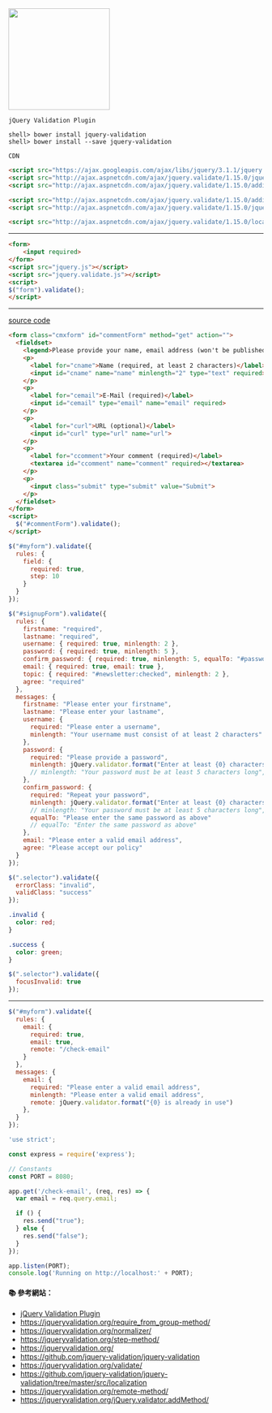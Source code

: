 
<img src="http://i.imgur.com/xNPu9B7.png" width="200">

`jQuery Validation Plugin`

```
shell> bower install jquery-validation
shell> bower install --save jquery-validation
```

`CDN`

```html
<script src="https://ajax.googleapis.com/ajax/libs/jquery/3.1.1/jquery.min.js"></script>
<script src="http://ajax.aspnetcdn.com/ajax/jquery.validate/1.15.0/jquery.validate.min.js"></script>
<script src="http://ajax.aspnetcdn.com/ajax/jquery.validate/1.15.0/additional-methods.min.js"></script>

<script src="http://ajax.aspnetcdn.com/ajax/jquery.validate/1.15.0/additional-methods.js"></script>
<script src="http://ajax.aspnetcdn.com/ajax/jquery.validate/1.15.0/jquery.validate.js"></script>

<script src="http://ajax.aspnetcdn.com/ajax/jquery.validate/1.15.0/localization/messages_zh_TW.js"></script>
```
---

```html
<form>
    <input required>
</form>
<script src="jquery.js"></script>
<script src="jquery.validate.js"></script>
<script>
$("form").validate();
</script>
```

---

[source code](https://jsfiddle.net/18mgdre5/2/)

```html
<form class="cmxform" id="commentForm" method="get" action="">
  <fieldset>
    <legend>Please provide your name, email address (won't be published) and a comment</legend>
    <p>
      <label for="cname">Name (required, at least 2 characters)</label>
      <input id="cname" name="name" minlength="2" type="text" required>
    </p>
    <p>
      <label for="cemail">E-Mail (required)</label>
      <input id="cemail" type="email" name="email" required>
    </p>
    <p>
      <label for="curl">URL (optional)</label>
      <input id="curl" type="url" name="url">
    </p>
    <p>
      <label for="ccomment">Your comment (required)</label>
      <textarea id="ccomment" name="comment" required></textarea>
    </p>
    <p>
      <input class="submit" type="submit" value="Submit">
    </p>
  </fieldset>
</form>
<script>
  $("#commentForm").validate();
</script>
```

```js
$("#myform").validate({
  rules: {
    field: {
      required: true,
      step: 10
    }
  }
});
```


```js
$("#signupForm").validate({
  rules: {
    firstname: "required",
    lastname: "required",
    username: { required: true, minlength: 2 },
    password: { required: true, minlength: 5 },
    confirm_password: { required: true, minlength: 5, equalTo: "#password" },
    email: { required: true, email: true },
    topic: { required: "#newsletter:checked", minlength: 2 },
    agree: "required"
  },
  messages: {
    firstname: "Please enter your firstname",
    lastname: "Please enter your lastname",
    username: {
      required: "Please enter a username",
      minlength: "Your username must consist of at least 2 characters"
    },
    password: {
      required: "Please provide a password",
      minlength: jQuery.validator.format("Enter at least {0} characters")
      // minlength: "Your password must be at least 5 characters long",
    },
    confirm_password: {
      required: "Repeat your password",
      minlength: jQuery.validator.format("Enter at least {0} characters")
      // minlength: "Your password must be at least 5 characters long",
      equalTo: "Please enter the same password as above"
      // equalTo: "Enter the same password as above"
    },
    email: "Please enter a valid email address",
    agree: "Please accept our policy"
  }
});

```

```js
$(".selector").validate({
  errorClass: "invalid",
  validClass: "success"
});
```

```css
.invalid {
  color: red;
}

.success {
  color: green;
}
```

```js
$(".selector").validate({
  focusInvalid: true
});
```
---

```js
$("#myform").validate({
  rules: {
    email: {
      required: true,
      email: true,
      remote: "/check-email"
    }
  },
  messages: {
    email: {
      required: "Please enter a valid email address",
      minlength: "Please enter a valid email address",
      remote: jQuery.validator.format("{0} is already in use")
    },
  }
});
```

```js
'use strict';

const express = require('express');

// Constants
const PORT = 8080;

app.get('/check-email', (req, res) => {
  var email = req.query.email;

  if () {
    res.send("true");
  } else {
    res.send("false");
  }
});

app.listen(PORT);
console.log('Running on http://localhost:' + PORT);
```

#### :books: 參考網站：
- [jQuery Validation Plugin](https://jqueryvalidation.org/)
- https://jqueryvalidation.org/require_from_group-method/
- https://jqueryvalidation.org/normalizer/
- https://jqueryvalidation.org/step-method/
- https://jqueryvalidation.org/
- https://github.com/jquery-validation/jquery-validation
- https://jqueryvalidation.org/validate/
- https://github.com/jquery-validation/jquery-validation/tree/master/src/localization
- https://jqueryvalidation.org/remote-method/
- https://jqueryvalidation.org/jQuery.validator.addMethod/